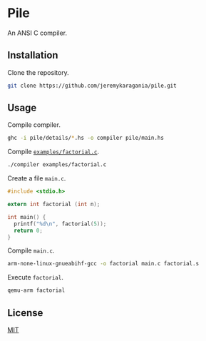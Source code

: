 # Pile
An ANSI C compiler.

## Installation
Clone the repository.
```bash
git clone https://github.com/jeremykaragania/pile.git
```

## Usage
Compile compiler.
```bash
ghc -i pile/details/*.hs -o compiler pile/main.hs
```
Compile [`examples/factorial.c`](examples/factorial.c).
```bash
./compiler examples/factorial.c
```
Create a file `main.c`.
```c
#include <stdio.h>

extern int factorial (int n);

int main() {
  printf("%d\n", factorial(5));
  return 0;
}
```
Compile `main.c`.
```bash
arm-none-linux-gnueabihf-gcc -o factorial main.c factorial.s
```
Execute `factorial`.
```bash
qemu-arm factorial
```

## License
[MIT](LICENSE)
